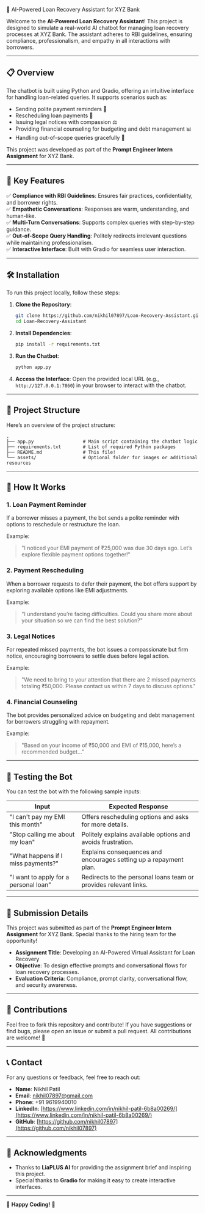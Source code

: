  🤖 AI-Powered Loan Recovery Assistant for XYZ Bank

Welcome to the **AI-Powered Loan Recovery Assistant**! This project is designed to simulate a real-world AI chatbot for managing loan recovery processes at XYZ Bank. The assistant adheres to RBI guidelines, ensuring compliance, professionalism, and empathy in all interactions with borrowers.

---

## 📋 Overview

The chatbot is built using Python and Gradio, offering an intuitive interface for handling loan-related queries. It supports scenarios such as:

- Sending polite payment reminders 📅
- Rescheduling loan payments 💸
- Issuing legal notices with compassion ⚖️
- Providing financial counseling for budgeting and debt management 📊
- Handling out-of-scope queries gracefully 🙏

This project was developed as part of the **Prompt Engineer Intern Assignment** for XYZ Bank.

---

## 🌟 Key Features

✅ **Compliance with RBI Guidelines**: Ensures fair practices, confidentiality, and borrower rights.  
✅ **Empathetic Conversations**: Responses are warm, understanding, and human-like.  
✅ **Multi-Turn Conversations**: Supports complex queries with step-by-step guidance.  
✅ **Out-of-Scope Query Handling**: Politely redirects irrelevant questions while maintaining professionalism.  
✅ **Interactive Interface**: Built with Gradio for seamless user interaction.  

---

## 🛠️ Installation

To run this project locally, follow these steps:

1. **Clone the Repository**:
   ```bash
   git clone https://github.com/nikhil07897/Loan-Recovery-Assistant.git
   cd Loan-Recovery-Assistant
   ```

2. **Install Dependencies**:
   ```bash
   pip install -r requirements.txt
   ```

3. **Run the Chatbot**:
   ```bash
   python app.py
   ```

4. **Access the Interface**:
   Open the provided local URL (e.g., `http://127.0.0.1:7860`) in your browser to interact with the chatbot.

---

## 📂 Project Structure

Here’s an overview of the project structure:

```
.
├── app.py                  # Main script containing the chatbot logic
├── requirements.txt        # List of required Python packages
├── README.md               # This file!
└── assets/                 # Optional folder for images or additional resources
```

---

## 🎯 How It Works

### 1. **Loan Payment Reminder**
If a borrower misses a payment, the bot sends a polite reminder with options to reschedule or restructure the loan.

Example:
> "I noticed your EMI payment of ₹25,000 was due 30 days ago. Let’s explore flexible payment options together!"

### 2. **Payment Rescheduling**
When a borrower requests to defer their payment, the bot offers support by exploring available options like EMI adjustments.

Example:
> "I understand you’re facing difficulties. Could you share more about your situation so we can find the best solution?"

### 3. **Legal Notices**
For repeated missed payments, the bot issues a compassionate but firm notice, encouraging borrowers to settle dues before legal action.

Example:
> "We need to bring to your attention that there are 2 missed payments totaling ₹50,000. Please contact us within 7 days to discuss options."

### 4. **Financial Counseling**
The bot provides personalized advice on budgeting and debt management for borrowers struggling with repayment.

Example:
> "Based on your income of ₹50,000 and EMI of ₹15,000, here’s a recommended budget..."

---

## 🧪 Testing the Bot

You can test the bot with the following sample inputs:

| Input                                      | Expected Response                                                                 |
|--------------------------------------------|-----------------------------------------------------------------------------------|
| "I can't pay my EMI this month"            | Offers rescheduling options and asks for more details.                           |
| "Stop calling me about my loan"            | Politely explains available options and avoids frustration.                      |
| "What happens if I miss payments?"         | Explains consequences and encourages setting up a repayment plan.                |
| "I want to apply for a personal loan"      | Redirects to the personal loans team or provides relevant links.                 |

---

## 📝 Submission Details

This project was submitted as part of the **Prompt Engineer Intern Assignment** for XYZ Bank. Special thanks to the hiring team for the opportunity!

- **Assignment Title**: Developing an AI-Powered Virtual Assistant for Loan Recovery  
- **Objective**: To design effective prompts and conversational flows for loan recovery processes.  
- **Evaluation Criteria**: Compliance, prompt clarity, conversational flow, and security awareness.  

---

## 🤝 Contributions

Feel free to fork this repository and contribute! If you have suggestions or find bugs, please open an issue or submit a pull request. All contributions are welcome! 🙌

---

## 📞 Contact

For any questions or feedback, feel free to reach out:

- **Name**: Nikhil Patil  
- **Email**: nikhil07897@gmail.com  
- **Phone**: +91 9619940010  
- **LinkedIn**: [https://www.linkedin.com/in/nikhil-patil-6b8a00269/](https://www.linkedin.com/in/nikhil-patil-6b8a00269/)  
- **GitHub**: [https://github.com/nikhil07897](https://github.com/nikhil07897)  

---

## 🙏 Acknowledgments

- Thanks to **LiaPLUS AI** for providing the assignment brief and inspiring this project.  
- Special thanks to **Gradio** for making it easy to create interactive interfaces.  

---

🌟 **Happy Coding!** 🌟
